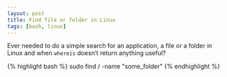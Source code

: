 ```yaml
---
layout: post
title: Find file or folder in Linux
tags: [bash, linux]
---
```


Ever needed to do a simple search for an application, a file or a folder in Linux and when `whereis` doesn’t return anything useful?

{% highlight bash %}
sudo find / -name "some_folder"
{% endhighlight %}
